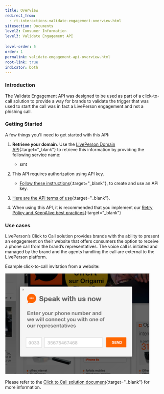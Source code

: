 ```yaml
---
title: Overview
redirect_from:
  - rt-interactions-validate-engagement-overview.html
sitesection: Documents
level2: Consumer Information
level3: Validate Engagement API

level-order: 5
order: 1
permalink: validate-engagement-api-overview.html
root-link: true
indicator: both
---
```

### Introduction

The Validate Engagement API was designed to be used as part of a click-to-call solution to provide a way for brands to validate the trigger that was used to start the call was in fact a LivePerson engagement and not a phishing call.

### Getting Started

A few things you'll need to get started with this API:

1. **Retrieve your domain**. Use the [LivePerson Domain API](agent-domain-domain-api.html){:target="_blank"} to retrieve this information by providing the following service name:

	* smt

2. This API requires authorization using API key.

	* [Follow these instructions](guides-gettingstarted.html){:target="_blank"}, to create and use an API key.

3. [Here are the API terms of use](https://www.liveperson.com/policies/apitou){:target="_blank"}.

4. When using this API, it is recommended that you implement our [Retry Policy and KeepAlive best practices](guides-retry-policy.html){:target="_blank"}



### Use cases

LivePerson’s Click to Call solution provides brands with the ability to present an engagement on their website that offers consumers the option to receive a phone call from the brand’s representatives. The voice call is initiated and managed by the brand and the agents handling the call are external to the LivePerson platform.

Example click-to-call invitation from a website:

![ValidateEngagement](img/validateengagement.png)

Please refer to the [Click to Call solution document](https://s3-eu-west-1.amazonaws.com/ce-sr/CA/technical+doc/Click+to+Call+in+LE+v1.0.pdf){:target="_blank"} for more information.
